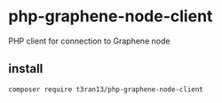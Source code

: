 # php-graphene-node-client
PHP client for connection to Graphene node


## install
```
composer require t3ran13/php-graphene-node-client
```